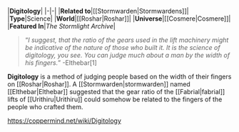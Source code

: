 |**Digitology**|
|-|-|
|**Related to**|[[Stormwarden\|Stormwardens]]|
|**Type**|Science|
|**World**|[[Roshar\|Roshar]]|
|**Universe**|[[Cosmere\|Cosmere]]|
|**Featured In**|*The Stormlight Archive*|

>“*I suggest, that the ratio of the gears used in the lift machinery might be indicative of the nature of those who built it. It is the science of digitology, you see. You can judge much about a man by the width of his fingers.*”
\-Elthebar[1]


**Digitology** is a method of judging people based on the width of their fingers on [[Roshar\|Roshar]]. A [[Stormwarden\|stormwarden]] named [[Elthebar\|Elthebar]] suggested that the gear ratio of the [[Fabrial\|fabrial]] lifts of [[Urithiru\|Urithiru]] could somehow be related to the fingers of the people who crafted them.



https://coppermind.net/wiki/Digitology